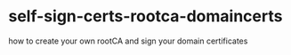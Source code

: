 # self-sign-certs-rootca-domaincerts
how to create your own rootCA and sign your domain certificates 
